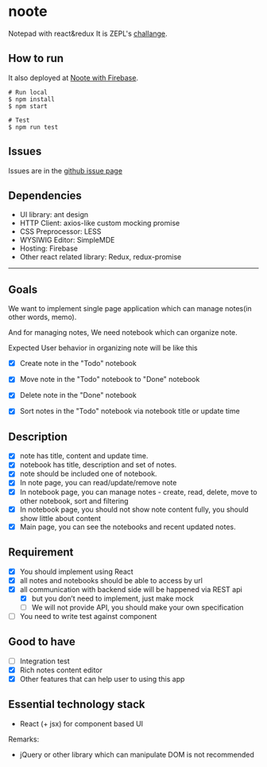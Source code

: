 # noote
Notepad with react&redux
It is ZEPL's [challange](https://github.com/ZEPL/front-end-challenge/tree/master/notes-app).

## How to run
It also deployed at [Noote with Firebase](https://nootebook-zepl.firebaseapp.com/).
```
# Run local
$ npm install
$ npm start

# Test
$ npm run test
```

## Issues
Issues are in the [github issue page](https://github.com/milooy/noote/issues/)

## Dependencies
- UI library: ant design
- HTTP Client: axios-like custom mocking promise
- CSS Preprocessor: LESS
- WYSIWIG Editor: SimpleMDE
- Hosting: Firebase
- Other react related library: Redux, redux-promise

---

## Goals
We want to implement single page application which can manage notes(in other words, memo).

And for managing notes, We need notebook which can organize note.

Expected User behavior in organizing note will be like this

 - [x] Create note in the "Todo" notebook
 - [x] Move note in the "Todo" notebook to "Done" notebook
 - [x] Delete note in the "Done" notebook
 - [x] Sort notes in the "Todo" notebook via notebook title or update time


## Description
- [x] note has title, content and update time.
- [x] notebook has title, description and set of notes.
- [x] note should be included one of notebook.
- [x] In note page, you can read/update/remove note
- [x] In notebook page, you can manage notes - create, read, delete, move to other notebook, sort and filtering
- [x] In notebook page, you should not show note content fully, you should show little about content
- [x] Main page, you can see the notebooks and recent updated notes.

## Requirement
- [x] You should implement using React
- [x] all notes and notebooks should be able to access by url
- [x] all communication with backend side will be happened via REST api
    - [x] but you don’t need to implement, just make mock
    - [ ] We will not provide API, you should make your own specification
- [ ] You need to write test against component

## Good to have
- [ ] Integration test
- [x] Rich notes content editor
- [x] Other features that can help user to using this app

## Essential technology stack
- React (+ jsx) for component based UI

Remarks:
+ jQuery or other library which can manipulate DOM is not recommended